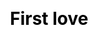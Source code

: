 ---
title: First love
layout: dream_interpretation/kind_single
description: Dream interpretation - character - first love.
js: []
css: ["css/luck/dream_interpretation/dream_interpretation.css"]
---